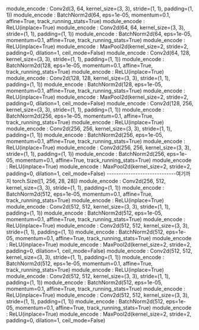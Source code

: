 module_encode :  Conv2d(3, 64, kernel_size=(3, 3), stride=(1, 1), padding=(1, 1))
module_encode :  BatchNorm2d(64, eps=1e-05, momentum=0.1, affine=True, track_running_stats=True)
module_encode :  ReLU(inplace=True)
module_encode :  Conv2d(64, 64, kernel_size=(3, 3), stride=(1, 1), padding=(1, 1))
module_encode :  BatchNorm2d(64, eps=1e-05, momentum=0.1, affine=True, track_running_stats=True)
module_encode :  ReLU(inplace=True)
module_encode :  MaxPool2d(kernel_size=2, stride=2, padding=0, dilation=1, ceil_mode=False)
module_encode :  Conv2d(64, 128, kernel_size=(3, 3), stride=(1, 1), padding=(1, 1))
module_encode :  BatchNorm2d(128, eps=1e-05, momentum=0.1, affine=True, track_running_stats=True)
module_encode :  ReLU(inplace=True)
module_encode :  Conv2d(128, 128, kernel_size=(3, 3), stride=(1, 1), padding=(1, 1))
module_encode :  BatchNorm2d(128, eps=1e-05, momentum=0.1, affine=True, track_running_stats=True)
module_encode :  ReLU(inplace=True)
module_encode :  MaxPool2d(kernel_size=2, stride=2, padding=0, dilation=1, ceil_mode=False)
module_encode :  Conv2d(128, 256, kernel_size=(3, 3), stride=(1, 1), padding=(1, 1))
module_encode :  BatchNorm2d(256, eps=1e-05, momentum=0.1, affine=True, track_running_stats=True)
module_encode :  ReLU(inplace=True)
module_encode :  Conv2d(256, 256, kernel_size=(3, 3), stride=(1, 1), padding=(1, 1))
module_encode :  BatchNorm2d(256, eps=1e-05, momentum=0.1, affine=True, track_running_stats=True)
module_encode :  ReLU(inplace=True)
module_encode :  Conv2d(256, 256, kernel_size=(3, 3), stride=(1, 1), padding=(1, 1))
module_encode :  BatchNorm2d(256, eps=1e-05, momentum=0.1, affine=True, track_running_stats=True)
module_encode :  ReLU(inplace=True) 
module_encode :  MaxPool2d(kernel_size=2, stride=2, padding=0, dilation=1, ceil_mode=False)   -----------------------------여기까지 torch.Size([1, 256, 28, 28])
module_encode :  Conv2d(256, 512, kernel_size=(3, 3), stride=(1, 1), padding=(1, 1))
module_encode :  BatchNorm2d(512, eps=1e-05, momentum=0.1, affine=True, track_running_stats=True)
module_encode :  ReLU(inplace=True)
module_encode :  Conv2d(512, 512, kernel_size=(3, 3), stride=(1, 1), padding=(1, 1))
module_encode :  BatchNorm2d(512, eps=1e-05, momentum=0.1, affine=True, track_running_stats=True)
module_encode :  ReLU(inplace=True)
module_encode :  Conv2d(512, 512, kernel_size=(3, 3), stride=(1, 1), padding=(1, 1))
module_encode :  BatchNorm2d(512, eps=1e-05, momentum=0.1, affine=True, track_running_stats=True)
module_encode :  ReLU(inplace=True)
module_encode :  MaxPool2d(kernel_size=2, stride=2, padding=0, dilation=1, ceil_mode=False)
module_encode :  Conv2d(512, 512, kernel_size=(3, 3), stride=(1, 1), padding=(1, 1))
module_encode :  BatchNorm2d(512, eps=1e-05, momentum=0.1, affine=True, track_running_stats=True)
module_encode :  ReLU(inplace=True)
module_encode :  Conv2d(512, 512, kernel_size=(3, 3), stride=(1, 1), padding=(1, 1))
module_encode :  BatchNorm2d(512, eps=1e-05, momentum=0.1, affine=True, track_running_stats=True)
module_encode :  ReLU(inplace=True)
module_encode :  Conv2d(512, 512, kernel_size=(3, 3), stride=(1, 1), padding=(1, 1))
module_encode :  BatchNorm2d(512, eps=1e-05, momentum=0.1, affine=True, track_running_stats=True)
module_encode :  ReLU(inplace=True)
module_encode :  MaxPool2d(kernel_size=2, stride=2, padding=0, dilation=1, ceil_mode=False)
